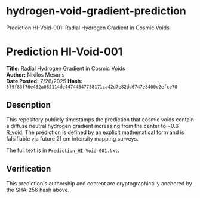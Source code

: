 # hydrogen-void-gradient-prediction
Prediction HI-Void-001: Radial Hydrogen Gradient in Cosmic Voids
# Prediction HI-Void-001

**Title:** Radial Hydrogen Gradient in Cosmic Voids  
**Author:** Nikilos Mesaris  
**Date Posted:** 7/26/2025
**Hash:** `579f83f76e432a082114de44744547738171ca42d7e82dd6747e8400c2efce70`

## Description
This repository publicly timestamps the prediction that cosmic voids contain a diffuse neutral hydrogen gradient increasing from the center to ~0.6 R_void. The prediction is defined by an explicit mathematical form and is falsifiable via future 21 cm intensity mapping surveys.

The full text is in `Prediction_HI-Void-001.txt`.

## Verification
This prediction's authorship and content are cryptographically anchored by the SHA-256 hash above.
